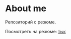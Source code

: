 # About me

Репозиторий с резюме.

Посмотреть на резюме: [тык](https://vzalygin.github.io/aboutme/about.pdf)